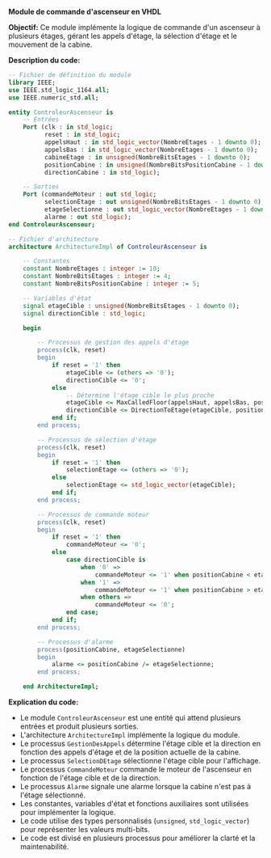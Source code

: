 **Module de commande d'ascenseur en VHDL**

**Objectif:** Ce module implémente la logique de commande d'un ascenseur à plusieurs étages, gérant les appels d'étage, la sélection d'étage et le mouvement de la cabine.

**Description du code:**

```vhdl
-- Fichier de définition du module
library IEEE;
use IEEE.std_logic_1164.all;
use IEEE.numeric_std.all;

entity ControleurAscenseur is
    -- Entrées
    Port (clk : in std_logic;
          reset : in std_logic;
          appelsHaut : in std_logic_vector(NombreEtages - 1 downto 0);
          appelsBas : in std_logic_vector(NombreEtages - 1 downto 0);
          cabineEtage : in unsigned(NombreBitsEtages - 1 downto 0);
          positionCabine : in unsigned(NombreBitsPositionCabine - 1 downto 0);
          directionCabine : in std_logic);

    -- Sorties
    Port (commandeMoteur : out std_logic;
          selectionEtage : out unsigned(NombreBitsEtages - 1 downto 0);
          etageSelectionne : out std_logic_vector(NombreEtages - 1 downto 0);
          alarme : out std_logic);
end ControleurAscenseur;

-- Fichier d'architecture
architecture ArchitectureImpl of ControleurAscenseur is

    -- Constantes
    constant NombreEtages : integer := 10;
    constant NombreBitsEtages : integer := 4;
    constant NombreBitsPositionCabine : integer := 5;

    -- Variables d'état
    signal etageCible : unsigned(NombreBitsEtages - 1 downto 0);
    signal directionCible : std_logic;

    begin

        -- Processus de gestion des appels d'étage
        process(clk, reset)
        begin
            if reset = '1' then
                etageCible <= (others => '0');
                directionCible <= '0';
            else
                -- Détermine l'étage cible le plus proche
                etageCible <= MaxCalledFloor(appelsHaut, appelsBas, positionCabine, directionCabine);
                directionCible <= DirectionToEtage(etageCible, positionCabine, directionCabine);
            end if;
        end process;

        -- Processus de sélection d'étage
        process(clk, reset)
        begin
            if reset = '1' then
                selectionEtage <= (others => '0');
            else
                selectionEtage <= std_logic_vector(etageCible);
            end if;
        end process;

        -- Processus de commande moteur
        process(clk, reset)
        begin
            if reset = '1' then
                commandeMoteur <= '0';
            else
                case directionCible is
                    when '0' =>
                        commandeMoteur <= '1' when positionCabine < etageCible;
                    when '1' =>
                        commandeMoteur <= '1' when positionCabine > etageCible;
                    when others =>
                        commandeMoteur <= '0';
                end case;
            end if;
        end process;

        -- Processus d'alarme
        process(positionCabine, etageSelectionne)
        begin
            alarme <= positionCabine /= etageSelectionne;
        end process;

    end ArchitectureImpl;
```

**Explication du code:**

* Le module `ControleurAscenseur` est une entité qui attend plusieurs entrées et produit plusieurs sorties.
* L'architecture `ArchitectureImpl` implémente la logique du module.
* Le processus `GestionDesAppels` détermine l'étage cible et la direction en fonction des appels d'étage et de la position actuelle de la cabine.
* Le processus `SelectionDEtage` sélectionne l'étage cible pour l'affichage.
* Le processus `CommandeMoteur` commande le moteur de l'ascenseur en fonction de l'étage cible et de la direction.
* Le processus `Alarme` signale une alarme lorsque la cabine n'est pas à l'étage sélectionné.
* Les constantes, variables d'état et fonctions auxiliaires sont utilisées pour implémenter la logique.
* Le code utilise des types personnalisés (`unsigned`, `std_logic_vector`) pour représenter les valeurs multi-bits.
* Le code est divisé en plusieurs processus pour améliorer la clarté et la maintenabilité.